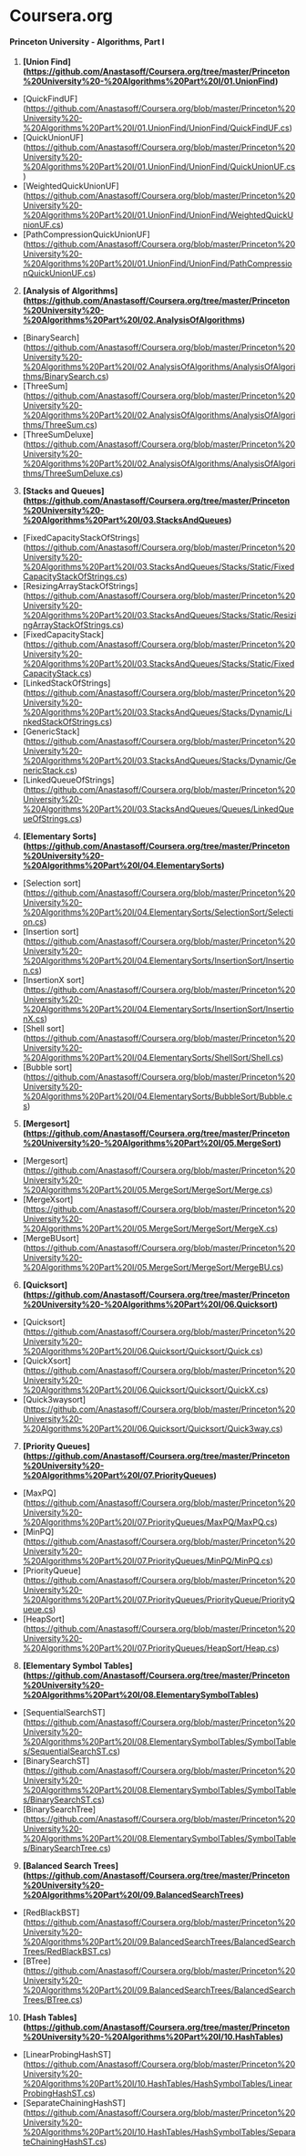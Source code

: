 Coursera.org
============

#### Princeton University - Algorithms, Part I

1. <b>[Union Find] (https://github.com/Anastasoff/Coursera.org/tree/master/Princeton%20University%20-%20Algorithms%20Part%20I/01.UnionFind)</b>
  - [QuickFindUF] (https://github.com/Anastasoff/Coursera.org/blob/master/Princeton%20University%20-%20Algorithms%20Part%20I/01.UnionFind/UnionFind/QuickFindUF.cs)
  - [QuickUnionUF] (https://github.com/Anastasoff/Coursera.org/blob/master/Princeton%20University%20-%20Algorithms%20Part%20I/01.UnionFind/UnionFind/QuickUnionUF.cs)
  - [WeightedQuickUnionUF] (https://github.com/Anastasoff/Coursera.org/blob/master/Princeton%20University%20-%20Algorithms%20Part%20I/01.UnionFind/UnionFind/WeightedQuickUnionUF.cs)
  - [PathCompressionQuickUnionUF] (https://github.com/Anastasoff/Coursera.org/blob/master/Princeton%20University%20-%20Algorithms%20Part%20I/01.UnionFind/UnionFind/PathCompressionQuickUnionUF.cs)
2. <b>[Analysis of Algorithms] (https://github.com/Anastasoff/Coursera.org/tree/master/Princeton%20University%20-%20Algorithms%20Part%20I/02.AnalysisOfAlgorithms)</b>
  - [BinarySearch] (https://github.com/Anastasoff/Coursera.org/blob/master/Princeton%20University%20-%20Algorithms%20Part%20I/02.AnalysisOfAlgorithms/AnalysisOfAlgorithms/BinarySearch.cs)
  - [ThreeSum] (https://github.com/Anastasoff/Coursera.org/blob/master/Princeton%20University%20-%20Algorithms%20Part%20I/02.AnalysisOfAlgorithms/AnalysisOfAlgorithms/ThreeSum.cs)
  - [ThreeSumDeluxe] (https://github.com/Anastasoff/Coursera.org/blob/master/Princeton%20University%20-%20Algorithms%20Part%20I/02.AnalysisOfAlgorithms/AnalysisOfAlgorithms/ThreeSumDeluxe.cs)
3. <b>[Stacks and Queues] (https://github.com/Anastasoff/Coursera.org/tree/master/Princeton%20University%20-%20Algorithms%20Part%20I/03.StacksAndQueues)</b>
  - [FixedCapacityStackOfStrings] (https://github.com/Anastasoff/Coursera.org/blob/master/Princeton%20University%20-%20Algorithms%20Part%20I/03.StacksAndQueues/Stacks/Static/FixedCapacityStackOfStrings.cs)
  - [ResizingArrayStackOfStrings] (https://github.com/Anastasoff/Coursera.org/blob/master/Princeton%20University%20-%20Algorithms%20Part%20I/03.StacksAndQueues/Stacks/Static/ResizingArrayStackOfStrings.cs)
  - [FixedCapacityStack] (https://github.com/Anastasoff/Coursera.org/blob/master/Princeton%20University%20-%20Algorithms%20Part%20I/03.StacksAndQueues/Stacks/Static/FixedCapacityStack.cs)
  - [LinkedStackOfStrings] (https://github.com/Anastasoff/Coursera.org/blob/master/Princeton%20University%20-%20Algorithms%20Part%20I/03.StacksAndQueues/Stacks/Dynamic/LinkedStackOfStrings.cs)
  - [GenericStack] (https://github.com/Anastasoff/Coursera.org/blob/master/Princeton%20University%20-%20Algorithms%20Part%20I/03.StacksAndQueues/Stacks/Dynamic/GenericStack.cs)
  - [LinkedQueueOfStrings] (https://github.com/Anastasoff/Coursera.org/blob/master/Princeton%20University%20-%20Algorithms%20Part%20I/03.StacksAndQueues/Queues/LinkedQueueOfStrings.cs)
4. <b>[Elementary Sorts] (https://github.com/Anastasoff/Coursera.org/tree/master/Princeton%20University%20-%20Algorithms%20Part%20I/04.ElementarySorts)</b>
  - [Selection sort] (https://github.com/Anastasoff/Coursera.org/blob/master/Princeton%20University%20-%20Algorithms%20Part%20I/04.ElementarySorts/SelectionSort/Selection.cs)
  - [Insertion sort] (https://github.com/Anastasoff/Coursera.org/blob/master/Princeton%20University%20-%20Algorithms%20Part%20I/04.ElementarySorts/InsertionSort/Insertion.cs)
  - [InsertionX sort] (https://github.com/Anastasoff/Coursera.org/blob/master/Princeton%20University%20-%20Algorithms%20Part%20I/04.ElementarySorts/InsertionSort/InsertionX.cs)
  - [Shell sort] (https://github.com/Anastasoff/Coursera.org/blob/master/Princeton%20University%20-%20Algorithms%20Part%20I/04.ElementarySorts/ShellSort/Shell.cs)
  - [Bubble sort] (https://github.com/Anastasoff/Coursera.org/blob/master/Princeton%20University%20-%20Algorithms%20Part%20I/04.ElementarySorts/BubbleSort/Bubble.cs)
5. <b>[Mergesort] (https://github.com/Anastasoff/Coursera.org/tree/master/Princeton%20University%20-%20Algorithms%20Part%20I/05.MergeSort)</b>
  - [Mergesort] (https://github.com/Anastasoff/Coursera.org/blob/master/Princeton%20University%20-%20Algorithms%20Part%20I/05.MergeSort/MergeSort/Merge.cs)
  - [MergeXsort] (https://github.com/Anastasoff/Coursera.org/blob/master/Princeton%20University%20-%20Algorithms%20Part%20I/05.MergeSort/MergeSort/MergeX.cs)
  - [MergeBUsort] (https://github.com/Anastasoff/Coursera.org/blob/master/Princeton%20University%20-%20Algorithms%20Part%20I/05.MergeSort/MergeSort/MergeBU.cs)
6. <b>[Quicksort] (https://github.com/Anastasoff/Coursera.org/tree/master/Princeton%20University%20-%20Algorithms%20Part%20I/06.Quicksort)</b>
  - [Quicksort] (https://github.com/Anastasoff/Coursera.org/blob/master/Princeton%20University%20-%20Algorithms%20Part%20I/06.Quicksort/Quicksort/Quick.cs)
  - [QuickXsort] (https://github.com/Anastasoff/Coursera.org/blob/master/Princeton%20University%20-%20Algorithms%20Part%20I/06.Quicksort/Quicksort/QuickX.cs)
  - [Quick3waysort] (https://github.com/Anastasoff/Coursera.org/blob/master/Princeton%20University%20-%20Algorithms%20Part%20I/06.Quicksort/Quicksort/Quick3way.cs)
7. <b>[Priority Queues] (https://github.com/Anastasoff/Coursera.org/tree/master/Princeton%20University%20-%20Algorithms%20Part%20I/07.PriorityQueues)</b>
  - [MaxPQ] (https://github.com/Anastasoff/Coursera.org/blob/master/Princeton%20University%20-%20Algorithms%20Part%20I/07.PriorityQueues/MaxPQ/MaxPQ.cs)
  - [MinPQ] (https://github.com/Anastasoff/Coursera.org/blob/master/Princeton%20University%20-%20Algorithms%20Part%20I/07.PriorityQueues/MinPQ/MinPQ.cs)
  - [PriorityQueue] (https://github.com/Anastasoff/Coursera.org/blob/master/Princeton%20University%20-%20Algorithms%20Part%20I/07.PriorityQueues/PriorityQueue/PriorityQueue.cs)
  - [HeapSort] (https://github.com/Anastasoff/Coursera.org/blob/master/Princeton%20University%20-%20Algorithms%20Part%20I/07.PriorityQueues/HeapSort/Heap.cs)
8. <b>[Elementary Symbol Tables] (https://github.com/Anastasoff/Coursera.org/tree/master/Princeton%20University%20-%20Algorithms%20Part%20I/08.ElementarySymbolTables)</b>
  - [SequentialSearchST] (https://github.com/Anastasoff/Coursera.org/blob/master/Princeton%20University%20-%20Algorithms%20Part%20I/08.ElementarySymbolTables/SymbolTables/SequentialSearchST.cs)
  - [BinarySearchST] (https://github.com/Anastasoff/Coursera.org/blob/master/Princeton%20University%20-%20Algorithms%20Part%20I/08.ElementarySymbolTables/SymbolTables/BinarySearchST.cs)
  - [BinarySearchTree] (https://github.com/Anastasoff/Coursera.org/blob/master/Princeton%20University%20-%20Algorithms%20Part%20I/08.ElementarySymbolTables/SymbolTables/BinarySearchTree.cs)
9. <b>[Balanced Search Trees] (https://github.com/Anastasoff/Coursera.org/tree/master/Princeton%20University%20-%20Algorithms%20Part%20I/09.BalancedSearchTrees)</b>
  - [RedBlackBST] (https://github.com/Anastasoff/Coursera.org/blob/master/Princeton%20University%20-%20Algorithms%20Part%20I/09.BalancedSearchTrees/BalancedSearchTrees/RedBlackBST.cs)
  - [BTree] (https://github.com/Anastasoff/Coursera.org/blob/master/Princeton%20University%20-%20Algorithms%20Part%20I/09.BalancedSearchTrees/BalancedSearchTrees/BTree.cs)
10. <b>[Hash Tables] (https://github.com/Anastasoff/Coursera.org/tree/master/Princeton%20University%20-%20Algorithms%20Part%20I/10.HashTables)</b>
  - [LinearProbingHashST] (https://github.com/Anastasoff/Coursera.org/blob/master/Princeton%20University%20-%20Algorithms%20Part%20I/10.HashTables/HashSymbolTables/LinearProbingHashST.cs)
  - [SeparateChainingHashST] (https://github.com/Anastasoff/Coursera.org/blob/master/Princeton%20University%20-%20Algorithms%20Part%20I/10.HashTables/HashSymbolTables/SeparateChainingHashST.cs)
